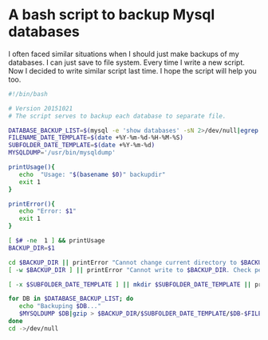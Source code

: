 # A bash script to backup Mysql databases

I often faced similar situations when I should just make backups of my databases. I can just save to file system. Every time I write a new script. Now I decided to write similar script last time. I hope the script will help you too.

```bash
#!/bin/bash

# Version 20151021
# The script serves to backup each database to separate file.

DATABASE_BACKUP_LIST=$(mysql -e 'show databases' -sN 2>/dev/null|egrep -v 'information_schema|performance_schema|mysql')
FILENAME_DATE_TEMPLATE=$(date +%Y-%m-%d-%H-%M-%S)
SUBFOLDER_DATE_TEMPLATE=$(date +%Y-%m-%d)
MYSQLDUMP='/usr/bin/mysqldump'

printUsage(){
   echo  "Usage: "$(basename $0)" backupdir"
   exit 1
}

printError(){
   echo "Error: $1"
   exit 1
}

[ $# -ne  1 ] && printUsage
BACKUP_DIR=$1

cd $BACKUP_DIR || printError "Cannot change current directory to $BACKUP_DIR. May be the path is wrong."
[ -w $BACKUP_DIR ] || printError "Cannot write to $BACKUP_DIR. Check permissions of the directory."

[ -x $SUBFOLDER_DATE_TEMPLATE ] || mkdir $SUBFOLDER_DATE_TEMPLATE || printError "Cannot create $SUBFOLDER_DATE_TEMPLATE in $BACKUP_DIR"

for DB in $DATABASE_BACKUP_LIST; do
   echo "Backuping $DB..."
   $MYSQLDUMP $DB|gzip > $BACKUP_DIR/$SUBFOLDER_DATE_TEMPLATE/$DB-$FILENAME_DATE_TEMPLATE.sql.gz
done
cd ->/dev/null

```
